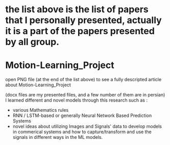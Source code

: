 # the list above is the list of papers that I personally presented, actually it is a part of the papers presented by all group.

# Motion-Learning_Project
open PNG file (at the end of the list above) to see a fully descripted article about Motion-Learning_Project

(docx files are my presented files, and a few number of them are in persian)
I learned different and novel models through this research such as :
- various Mathematics rules 
- RNN / LSTM-based or generally Neural Network Based Prediction Systems
- novel ideas about utilizing Images and Signals' data to develop models in commerical systems and how to capture/transform and use the signals in different ways in the ML models.
